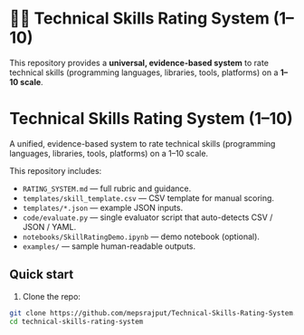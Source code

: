 # 🧑‍💻 Technical Skills Rating System (1–10)

This repository provides a **universal, evidence-based system** to rate technical skills
(programming languages, libraries, tools, platforms) on a **1–10 scale**.

# Technical Skills Rating System (1–10)

A unified, evidence-based system to rate technical skills (programming languages, libraries, tools, platforms) on a 1–10 scale.

This repository includes:
- `RATING_SYSTEM.md` — full rubric and guidance.
- `templates/skill_template.csv` — CSV template for manual scoring.
- `templates/*.json` — example JSON inputs.
- `code/evaluate.py` — single evaluator script that auto-detects CSV / JSON / YAML.
- `notebooks/SkillRatingDemo.ipynb` — demo notebook (optional).
- `examples/` — sample human-readable outputs.

## Quick start

1. Clone the repo:
```bash
git clone https://github.com/mepsrajput/Technical-Skills-Rating-System.git
cd technical-skills-rating-system


